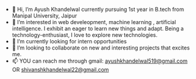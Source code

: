 - 👋 Hi, I’m Ayush Khandelwal currently pursuing 1st year in B.tech from Manipal University, Jaipur
- 👀 I’m interested in web develeopment, machine learning , artificial intelligence. I exhibit an eager to learn new things and adapt. Being a technology-enthusiast, I love to explore new technologies.
- 🌱 I’m currently looking for intern opportunities
- 💞️ I’m looking to collaborate on new and interesting projects that excites me.
- 📫 YOU can reach me through gmail: ayushkhandelwal519@gmail.com OR
                                     shivanshkhandelwal22@gmail.com
